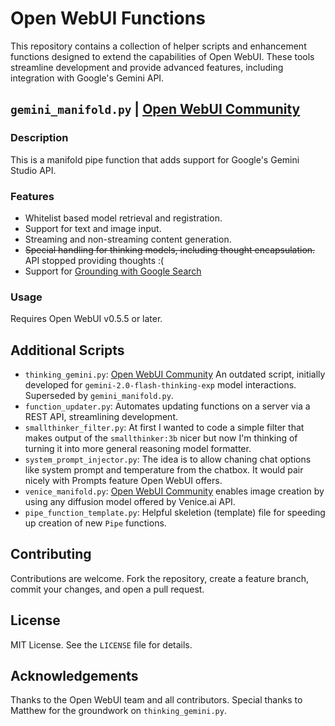 # Open WebUI Functions

This repository contains a collection of helper scripts and enhancement functions designed to extend the capabilities of Open WebUI. These tools streamline development and provide advanced features, including integration with Google's Gemini API.

## `gemini_manifold.py` | [Open WebUI Community](https://openwebui.com/f/suurt8ll/gemini_manifold)

### Description

This is a manifold pipe function that adds support for Google's Gemini Studio API.

### Features

-   Whitelist based model retrieval and registration.
-   Support for text and image input.
-   Streaming and non-streaming content generation.
-   ~~Special handling for thinking models, including thought encapsulation.~~ API stopped providing thoughts :(
-   Support for [Grounding with Google Search](https://ai.google.dev/gemini-api/docs/grounding?lang=python)

### Usage

Requires Open WebUI v0.5.5 or later.

## Additional Scripts

-   `thinking_gemini.py`: [Open WebUI Community](https://openwebui.com/f/suurt8ll/thinking_gemini) An outdated script, initially developed for `gemini-2.0-flash-thinking-exp` model interactions. Superseded by `gemini_manifold.py`.
-   `function_updater.py`: Automates updating functions on a server via a REST API, streamlining development.
-   `smallthinker_filter.py`: At first I wanted to code a simple filter that makes output of the `smallthinker:3b` nicer but now I'm thinking of turning it into more general reasoning model formatter.
-   `system_prompt_injector.py`: The idea is to allow chaning chat options like system prompt and temperature from the chatbox. It would pair nicely with Prompts feature Open WebUI offers.
-   `venice_manifold.py`: [Open WebUI Community](https://openwebui.com/f/suurt8ll/venice_image_generation) enables image creation by using any diffusion model offered by Venice.ai API.
-   `pipe_function_template.py`: Helpful skeletion (template) file for speeding up creation of new `Pipe` functions.

## Contributing

Contributions are welcome. Fork the repository, create a feature branch, commit your changes, and open a pull request.

## License

MIT License. See the `LICENSE` file for details.

## Acknowledgements

Thanks to the Open WebUI team and all contributors. Special thanks to Matthew for the groundwork on `thinking_gemini.py`.
